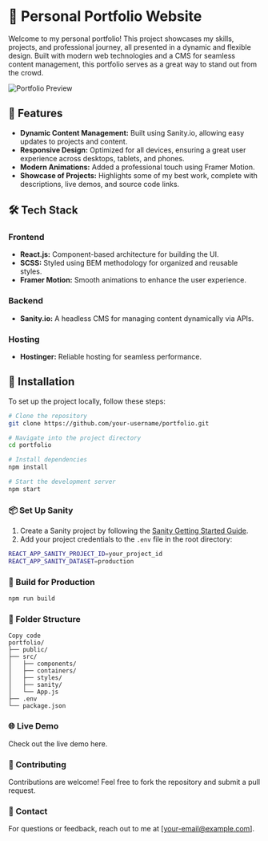 # 🌟 Personal Portfolio Website  

Welcome to my personal portfolio! This project showcases my skills, projects, and professional journey, all presented in a dynamic and flexible design. Built with modern web technologies and a CMS for seamless content management, this portfolio serves as a great way to stand out from the crowd.  

![Portfolio Preview](https://github.com/user-attachments/assets/9650abd3-0231-4cc7-9f28-539f4abb426e)  


## 🚀 Features  

- **Dynamic Content Management:** Built using Sanity.io, allowing easy updates to projects and content.  
- **Responsive Design:** Optimized for all devices, ensuring a great user experience across desktops, tablets, and phones.  
- **Modern Animations:** Added a professional touch using Framer Motion.  
- **Showcase of Projects:** Highlights some of my best work, complete with descriptions, live demos, and source code links.  


## 🛠️ Tech Stack  

### Frontend  
- **React.js:** Component-based architecture for building the UI.  
- **SCSS:** Styled using BEM methodology for organized and reusable styles.  
- **Framer Motion:** Smooth animations to enhance the user experience.  
### Backend  
- **Sanity.io:** A headless CMS for managing content dynamically via APIs.  
### Hosting  
- **Hostinger:** Reliable hosting for seamless performance.  


## 🚀 Installation  

To set up the project locally, follow these steps:

```bash
# Clone the repository
git clone https://github.com/your-username/portfolio.git

# Navigate into the project directory
cd portfolio

# Install dependencies
npm install

# Start the development server
npm start
``` 

### 📦 Set Up Sanity
1. Create a Sanity project by following the [Sanity Getting Started Guide](https://www.sanity.io/docs/getting-started).
2. Add your project credentials to the `.env` file in the root directory:

```bash
REACT_APP_SANITY_PROJECT_ID=your_project_id
REACT_APP_SANITY_DATASET=production
```

### 🔧 Build for Production
```bash
npm run build
```

### 📂 Folder Structure
``` plaintext
Copy code
portfolio/  
├── public/  
├── src/  
│   ├── components/  
│   ├── containers/  
│   ├── styles/  
│   ├── sanity/  
│   └── App.js  
├── .env  
└── package.json
```

### 🌐 Live Demo
Check out the live demo here.

### 🤝 Contributing
Contributions are welcome! Feel free to fork the repository and submit a pull request.

### 📧 Contact
For questions or feedback, reach out to me at [your-email@example.com].
